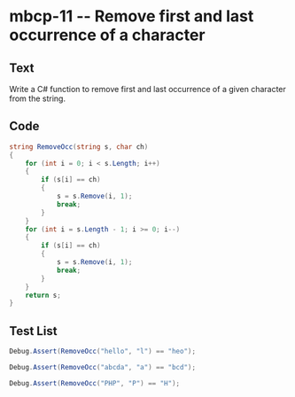# mbcp-11 -- Remove first and last occurrence of a character

## Text

Write a C# function to remove first and last occurrence of a given character from the string.

## Code

```csharp
string RemoveOcc(string s, char ch) 
{
    for (int i = 0; i < s.Length; i++) 
    {
        if (s[i] == ch) 
        {
            s = s.Remove(i, 1);
            break;
        }
    }
    for (int i = s.Length - 1; i >= 0; i--) 
    {
        if (s[i] == ch) 
        {
            s = s.Remove(i, 1);
            break;
        }
    }
    return s;
}
```

## Test List

```csharp
Debug.Assert(RemoveOcc("hello", "l") == "heo");
```

```csharp
Debug.Assert(RemoveOcc("abcda", "a") == "bcd");
```

```csharp
Debug.Assert(RemoveOcc("PHP", "P") == "H");
```
